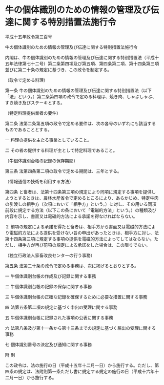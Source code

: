 # 牛の個体識別のための情報の管理及び伝達に関する特別措置法施行令

平成十五年政令第三百号

牛の個体識別のための情報の管理及び伝達に関する特別措置法施行令

内閣は、牛の個体識別のための情報の管理及び伝達に関する特別措置法（平成十五年法律第七十二号）第二条第四項及び第五項、第四条第二項、第十四条第三項並びに第二十条の規定に基づき、この政令を制定する。

（政令で定める料理）

第一条 牛の個体識別のための情報の管理及び伝達に関する特別措置法（以下「法」という。）第二条第四項の政令で定める料理は、焼き肉、しゃぶしゃぶ、すき焼き及びステーキとする。

（特定料理提供業者の要件）

第二条 法第二条第五項の政令で定める要件は、次の各号のいずれにも該当するものであることとする。

一 料理の提供を主たる事業としていること。

二 その者の提供する料理が主として特定料理であること。

（牛個体識別台帳の記録の保存期間）

第三条 法第四条第二項の政令で定める期間は、三年とする。

（情報通信の技術を利用する方法）

第四条 と畜者は、法第十四条第三項の規定により同項に規定する事項を提供しようとするときは、農林水産省令で定めるところにより、あらかじめ、特定牛肉の引渡しの相手方（次項において「相手方」という。）に対し、その用いる同項前段に規定する方法（以下この条において「電磁的方法」という。）の種類及び内容を示し、書面又は電磁的方法による承諾を得なければならない。

２ 前項の規定による承諾を得たと畜者は、相手方から書面又は電磁的方法により電磁的方法による提供を受けない旨の申出があったときは、相手方に対し、法第十四条第三項に規定する事項の提供を電磁的方法によってしてはならない。ただし、相手方が再び前項の規定による承諾をした場合は、この限りでない。

（独立行政法人家畜改良センターの行う事務）

第五条 法第二十条の政令で定める事務は、次に掲げるとおりとする。

一 牛個体識別台帳の作成及び記録に関する事務

二 牛個体識別台帳の記録の保存に関する事務

三 牛個体識別台帳の正確な記録を確保するために必要な措置に関する事務

四 法第五条第二項の規定に基づく申出の受理に関する事務

五 牛個体識別台帳に記録された事項の公表に関する事務

六 法第八条及び第十一条から第十三条までの規定に基づく届出の受理に関する事務

七 個体識別番号の決定及び通知に関する事務

附 則

この政令は、法の施行の日（平成十五年十二月一日）から施行する。ただし、第四条の規定は、法附則第一条ただし書に規定する規定の施行の日（平成十六年十二月一日）から施行する。
